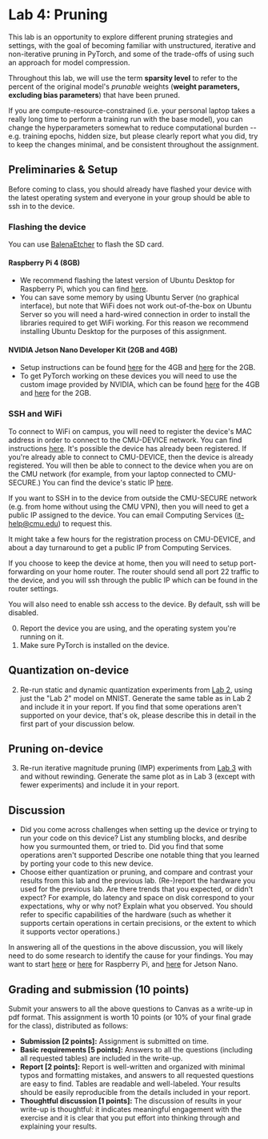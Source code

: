 Lab 4: Pruning
===
This lab is an opportunity to explore different pruning strategies and settings, with the goal of becoming familiar with unstructured, iterative and non-iterative pruning in PyTorch, and some of the trade-offs of using such an approach for model compression.

Throughout this lab, we will use the term **sparsity level** to refer to the percent of the original model's *prunable* weights (**weight parameters, excluding bias parameters**) that have been pruned.

If you are compute-resource-constrained (i.e. your personal laptop takes a really long time to perform a training run with the base model), you can change the hyperparameters somewhat to reduce computational burden -- e.g. training epochs, hidden size, but please clearly report what you did, try to keep the changes minimal, and be consistent throughout the assignment.

Preliminaries & Setup
---
Before coming to class, you should already have flashed your device with the latest operating system and everyone in your group
should be able to ssh in to the device.

### Flashing the device
You can use [BalenaEtcher](https://www.balena.io/etcher/) to flash the SD card.

#### Raspberry Pi 4 (8GB)
- We recommend flashing the latest version of Ubuntu Desktop for Raspberry Pi, which you can find [here](https://ubuntu.com/download/raspberry-pi).
- You can save some memory by using Ubuntu Server (no graphical interface), but note that WiFi does not work out-of-the-box on Ubuntu Server so you will need a hard-wired connection
  in order to install the libraries required to get WiFi working. For this reason we recommend installing Ubuntu Desktop for the purposes of this assignment. 

#### NVIDIA Jetson Nano Developer Kit (2GB and 4GB)
- Setup instructions can be found [here](https://developer.nvidia.com/embedded/learn/get-started-jetson-nano-devkit) for the 4GB and [here](https://developer.nvidia.com/embedded/learn/get-started-jetson-nano-2gb-devkit#prepare) for the 2GB.
- To get PyTorch working on these devices you will need to use the custom image provided by NVIDIA, which can be found [here](https://developer.nvidia.com/embedded/learn/get-started-jetson-nano-devkit#write)
  for the 4GB and [here](https://developer.nvidia.com/embedded/learn/get-started-jetson-nano-2gb-devkit#prepare) for the 2GB.

### SSH and WiFi
To connect to WiFi on campus, you will need to register the device's MAC address in order to connect to the CMU-DEVICE network. 
You can find instructions [here](https://www.cmu.edu/computing/services/endpoint/network-access/wireless/how-to/cmudevice.html).
It's possible the device has already been registered. If you're already able to connect to CMU-DEVICE, then the device is already registered.
You will then be able to connect to the device when you are on the CMU network (for example, from your laptop connected to CMU-SECURE.)
You can find the device's static IP [here](https://getonline.cmu.edu/hosts/manage/).

If you want to SSH in to the device from outside the CMU-SECURE network (e.g. from home without using the CMU VPN), then you will need to get a public IP assigned to the device. 
You can email Computing Services (it-help@cmu.edu) to request this.

It might take a few hours for the registration process on CMU-DEVICE, and about a day turnaround to get a public IP from Computing Services.

If you choose to keep the device at home, then you will need to setup port-forwarding on your home router. 
The router should send all port 22 traffic to the device, and you will ssh through the public IP which can be found in the router settings.

You will also need to enable ssh access to the device. By default, ssh will be disabled.

0. Report the device you are using, and the operating system you're running on it.
1. Make sure PyTorch is installed on the device.

Quantization on-device
---
2. Re-run static and dynamic quantization experiments from [Lab 2](https://github.com/cmu-odml/cmu-odml.github.io/blob/master/labs/02_quantization.md), using just the "Lab 2" model on MNIST.
   Generate the same table as in Lab 2 and include it in your report. If you find that some operations aren't supported on your device, that's ok, please describe this in detail in the first part of your discussion below.

Pruning on-device
---
3. Re-run iterative magnitude pruning (IMP) experiments from [Lab 3](https://github.com/cmu-odml/cmu-odml.github.io/blob/master/labs/03_pruning.md) with and without rewinding.
   Generate the same plot as in Lab 3 (except with fewer experiments) and include it in your report.

Discussion
---
- Did you come across challenges when setting up the device or trying to run your code on this device? List any stumbling blocks, and desribe how you surmounted them, or tried to. 
  Did you find that some operations aren't supported
  Describe one notable thing that you learned by porting your code to this new device.
- Choose either quantization or pruning, and compare and contrast your results from this lab and the previous lab. (Re-)report the hardware you used for the previous lab. 
  Are there trends that you expected, or didn't expect? For example, do latency and space on disk correspond to your expectations, why or why not? 
  Explain what you observed. You should refer to specific capabilities of the hardware (such as whether it supports certain operations in certain precisions, or the extent to which it supports vector operations.) 
  
In answering all of the questions in the above discussion, you will likely need to do some research to identify the cause for your findings. 
You may want to start [here](https://www.raspberrypi.com/products/raspberry-pi-4-model-b/specifications/) or [here](https://developer.arm.com/Architectures/A-Profile%20Architecture) for Raspberry Pi, and [here](https://developer.nvidia.com/embedded/downloads#?search=Jetson%20Nano) for Jetson Nano.

Grading and submission (10 points)
----
Submit your answers to all the above questions to Canvas as a write-up in pdf format. This assignment is worth 10 points 
(or 10% of your final grade for the class), distributed as follows: 
- **Submission [2 points]:** Assignment is submitted on time.
- **Basic requirements [5 points]:** Answers to all the questions (including all requested tables) are included in the write-up. 
- **Report [2 points]:** Report is well-written and organized with minimal typos and formatting mistakes, and answers to all requested questions are easy to find. Tables are readable and well-labeled. Your results should be easily reproducible from the details included in your report.
- **Thoughtful discussion [1 points]:** The discussion of results in your write-up is thoughtful: it indicates meaningful engagement with the exercise and it is clear that you put effort into thinking through and explaining your results.
